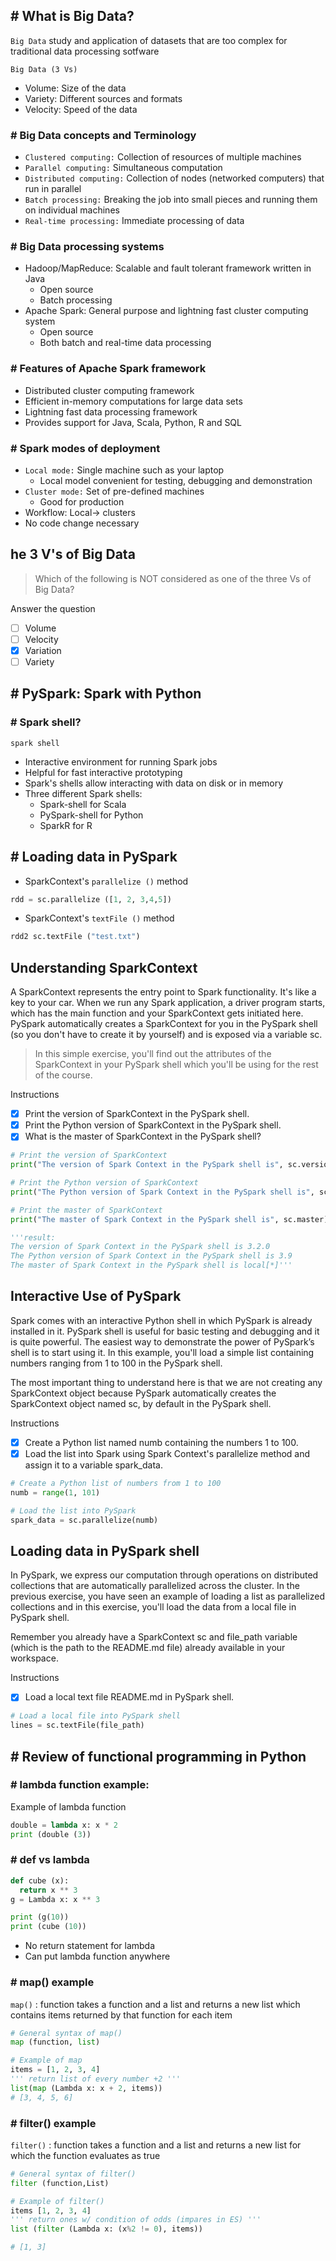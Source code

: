 ## # What is Big Data?
`Big Data` study and application of datasets that are too complex for traditional data processing sotfware

`Big Data (3 Vs)`
- Volume: Size of the data
- Variety: Different sources and formats
- Velocity: Speed of the data
### # Big Data concepts and Terminology

- `Clustered computing:` Collection of resources of multiple machines
- `Parallel computing:` Simultaneous computation
- `Distributed computing:` Collection of nodes (networked computers) that run in parallel
- `Batch processing:` Breaking the job into small pieces and running them on individual
machines
- `Real-time processing:` Immediate processing of data
### # Big Data processing systems

- Hadoop/MapReduce: Scalable and fault tolerant framework written in Java
  - Open source
  - Batch processing
- Apache Spark: General purpose and lightning fast cluster computing system
  - Open source
  - Both batch and real-time data processing
### # Features of Apache Spark framework
- Distributed cluster computing framework
- Efficient in-memory computations for large data sets
- Lightning fast data processing framework
- Provides support for Java, Scala, Python, R and SQL
### # Spark modes of deployment
- `Local mode:` Single machine such as your laptop
  - Local model convenient for testing, debugging and demonstration
- `Cluster mode:` Set of pre-defined machines
  - Good for production
- Workflow: Local-> clusters
- No code change necessary
## he 3 V's of Big Data
> Which of the following is NOT considered as one of the three Vs of Big Data?

Answer the question
- [ ] Volume
- [ ] Velocity
- [x] Variation
- [ ] Variety
## # PySpark: Spark with Python
### # Spark shell?
`spark shell` 
- Interactive environment for running Spark jobs
- Helpful for fast interactive prototyping
- Spark's shells allow interacting with data on disk or in memory
- Three different Spark shells:
  - Spark-shell for Scala
  - PySpark-shell for Python
  - SparkR for R
## # Loading data in PySpark

- SparkContext's `parallelize ()` method
```py
rdd = sc.parallelize ([1, 2, 3,4,5])
```
- SparkContext's `textFile ()` method
```py
rdd2 sc.textFile ("test.txt")
```
## Understanding SparkContext

A SparkContext represents the entry point to Spark functionality. It's like a key to your car. When we run any Spark application, a driver program starts, which has the main function and your SparkContext gets initiated here. PySpark automatically creates a SparkContext for you in the PySpark shell (so you don't have to create it by yourself) and is exposed via a variable sc.

> In this simple exercise, you'll find out the attributes of the SparkContext in your PySpark shell which you'll be using for the rest of the course.

Instructions
- [x] Print the version of SparkContext in the PySpark shell.
- [x] Print the Python version of SparkContext in the PySpark shell.
- [x] What is the master of SparkContext in the PySpark shell?
```py
# Print the version of SparkContext
print("The version of Spark Context in the PySpark shell is", sc.version)

# Print the Python version of SparkContext
print("The Python version of Spark Context in the PySpark shell is", sc.pythonVer)

# Print the master of SparkContext
print("The master of Spark Context in the PySpark shell is", sc.master)

'''result:
The version of Spark Context in the PySpark shell is 3.2.0
The Python version of Spark Context in the PySpark shell is 3.9
The master of Spark Context in the PySpark shell is local[*]'''
```
## Interactive Use of PySpark

Spark comes with an interactive Python shell in which PySpark is already installed in it. PySpark shell is useful for basic testing and debugging and it is quite powerful. The easiest way to demonstrate the power of PySpark’s shell is to start using it. In this example, you'll load a simple list containing numbers ranging from 1 to 100 in the PySpark shell.

The most important thing to understand here is that we are not creating any SparkContext object because PySpark automatically creates the SparkContext object named sc, by default in the PySpark shell.

Instructions
- [x] Create a Python list named numb containing the numbers 1 to 100.
- [x] Load the list into Spark using Spark Context's parallelize method and assign it to a variable spark_data.
```py
# Create a Python list of numbers from 1 to 100 
numb = range(1, 101)

# Load the list into PySpark  
spark_data = sc.parallelize(numb)
```
## Loading data in PySpark shell

In PySpark, we express our computation through operations on distributed collections that are automatically parallelized across the cluster. In the previous exercise, you have seen an example of loading a list as parallelized collections and in this exercise, you'll load the data from a local file in PySpark shell.

Remember you already have a SparkContext sc and file_path variable (which is the path to the README.md file) already available in your workspace.

Instructions
- [x] Load a local text file README.md in PySpark shell.
```py
# Load a local file into PySpark shell
lines = sc.textFile(file_path)
```
## # Review of functional programming in Python
### # lambda function example:
Example of lambda function
```py
double = lambda x: x * 2
print (double (3))
```
### # def vs lambda

```py
def cube (x):
  return x ** 3
g = Lambda x: x ** 3

print (g(10))
print (cube (10))
```
- No return statement for lambda
- Can put lambda function anywhere
### # map() example

`map()` :
function takes a function and a list and returns a new list which contains items
returned by that function for each item
```py
# General syntax of map()
map (function, list)

# Example of map
items = [1, 2, 3, 4]
''' return list of every number +2 '''
list(map (Lambda x: x + 2, items))
# [3, 4, 5, 6]
```
### # filter() example

`filter()` :
function takes a function and a list and returns a new list for which the function
evaluates as true
```py
# General syntax of filter()
filter (function,List)

# Example of filter()
items [1, 2, 3, 4]
''' return ones w/ condition of odds (impares in ES) '''
list (filter (Lambda x: (x%2 != 0), items))

# [1, 3]
```
